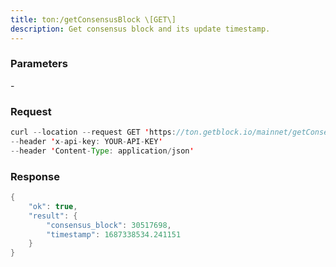 ```yaml
---
title: ton:/getConsensusBlock \[GET\]
description: Get consensus block and its update timestamp.
---
```


### Parameters


\-

### Request

``` java
curl --location --request GET 'https://ton.getblock.io/mainnet/getConsensusBlock' 
--header 'x-api-key: YOUR-API-KEY' 
--header 'Content-Type: application/json'
```

###  Response

``` java
{
    "ok": true,
    "result": {
        "consensus_block": 30517698,
        "timestamp": 1687338534.241151
    }
}
```

